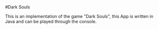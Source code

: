 #Dark Souls

This is an implementation of the game "Dark Souls", this App is written in Java and can be played through the console.




